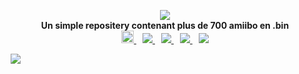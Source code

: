 <p align="center">
	<a href="https://github.com/Ghost0159/AmiiboGhost"><img src="https://github.com/Ghost0159/AmiiboGhost/blob/master/banner.jpg"></a><br>
	<b>Un simple repositery contenant plus de 700 amiibo en .bin</b><br>
</a>
	<a href="https://github.com/hax0kartik/wumiibo" style="padding-left: 5px; padding-right: 5px;">
		<img src="https://img.shields.io/badge/Compatible_with-Wumiibo-green.svg" height="20">
        </a>
		<a href="https://www.n2eliteusa.com/wp/" style="padding-left: 5px; padding-right: 5px;">
		<img src="https://img.shields.io/badge/Compatible_with-N2elite_(Amiiqo)-green.svg" heigh
	</a>
		<a href="https://www120.zippyshare.com/v/gNMpRvFL/file.html" style="padding-left: 5px; padding-right: 5px;">
		<img src="https://img.shields.io/badge/Compatible_with-Amii_spoofer-green.svg" heigh
        </a>
		<a href="https://github.com/XorTroll/emuiibo" style="padding-left: 5px; padding-right: 5px;">
		<img src="https://img.shields.io/badge/Compatible_with-emuiibo-green.svg" heigh
        </a>
		<a href="https://github.com/XorTroll/emuiibo" style="padding-left: 5px; padding-right: 5px;">
		<img src="https://img.shields.io/badge/Compatible_with-emuiibo-green.svg" heigh
</p>

![](https://github.com/Ghost0159/AmiiboGhost/blob/master/Other.jpg)

